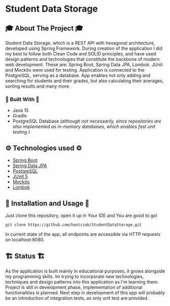 # Student Data Storage
<!-- ABOUT THE PROJECT -->
## 🎓 About The Project 🎓
Student Data Storage, which is a REST API with hexagonal architecture, developed using Spring Framework. During creation of the application I did my best to follow both Clean Code and SOLID principles, and have used design patterns and technologies that constitute the backbone of modern web development. These are: Spring Boot, Spring Data JPA, Lombok. JUnit and Mockito were used for testing. Application is connected to the PostgreSQL, serving as a database.
App enables not only adding and searching for students and their grades, but also calculating their averages, sorting results and many more. 

### 🔨 Built With 🔨
* Java 15
* Gradle
* PostgreSQL Database *(although not necessarily, since repositories are also implemented as in-memory databases, which enables fast unit testing )*

<!-- TECHNOLOGIES USED -->
## ⚙️ Technologies used ⚙️
* [Spring Boot](https://spring.io/projects/spring-boot)
* [Spring Data JPA](https://spring.io/projects/spring-data-jpa)
* [PostgreSQL](https://www.postgresql.org/)
* [JUnit 5](https://junit.org/junit5/)
* [Mockito](https://site.mockito.org/)
* [Lombok](https://projectlombok.org/)

<!-- INSTALLATION AND USAGE -->
## 🧭 Installation and Usage 🧭
Just clone this repository, open it up in Your IDE and You are good to go!

`git clone https://github.com/hantczak/StudentDataStorage.git`

In current state of the app, all endpoints are accessible via HTTP requests on localhost:8080.

<!-- STATUS -->
## 🏗️ Status 🏗️
As the application is built mainly in educational purposes, it grows alongside my programming skills. Im trying to incorporate new technologies, techniques and design patterns into this application as I'm learning them.
Project is still in development phase, implementation of additional functionalities is planned. Next step in development of this app will probably be an introduction of integration tests, as only unit test are provided.
